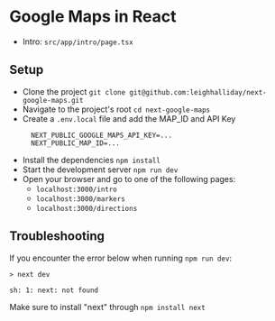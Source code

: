# Google Maps in React

- Intro: `src/app/intro/page.tsx`

## Setup

* Clone the project `git clone git@github.com:leighhalliday/next-google-maps.git`
* Navigate to the project's root `cd next-google-maps`
* Create a `.env.local` file and add the MAP_ID and API Key
  ```
    NEXT_PUBLIC_GOOGLE_MAPS_API_KEY=...
    NEXT_PUBLIC_MAP_ID=...
    ```
* Install the dependencies `npm install`
* Start the development server `npm run dev`
* Open your browser and go to one of the following pages:
  * `localhost:3000/intro`
  * `localhost:3000/markers`
  * `localhost:3000/directions`


## Troubleshooting
If you encounter the error below when running `npm run dev`:
```
> next dev

sh: 1: next: not found
```
Make sure to install "next" through `npm install next`
